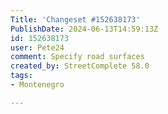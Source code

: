 ```yaml
---
Title: 'Changeset #152638173'
PublishDate: 2024-06-13T14:59:13Z
id: 152638173
user: Pete24
comment: Specify road surfaces
created_by: StreetComplete 58.0
tags:
- Montenegro

---
```

